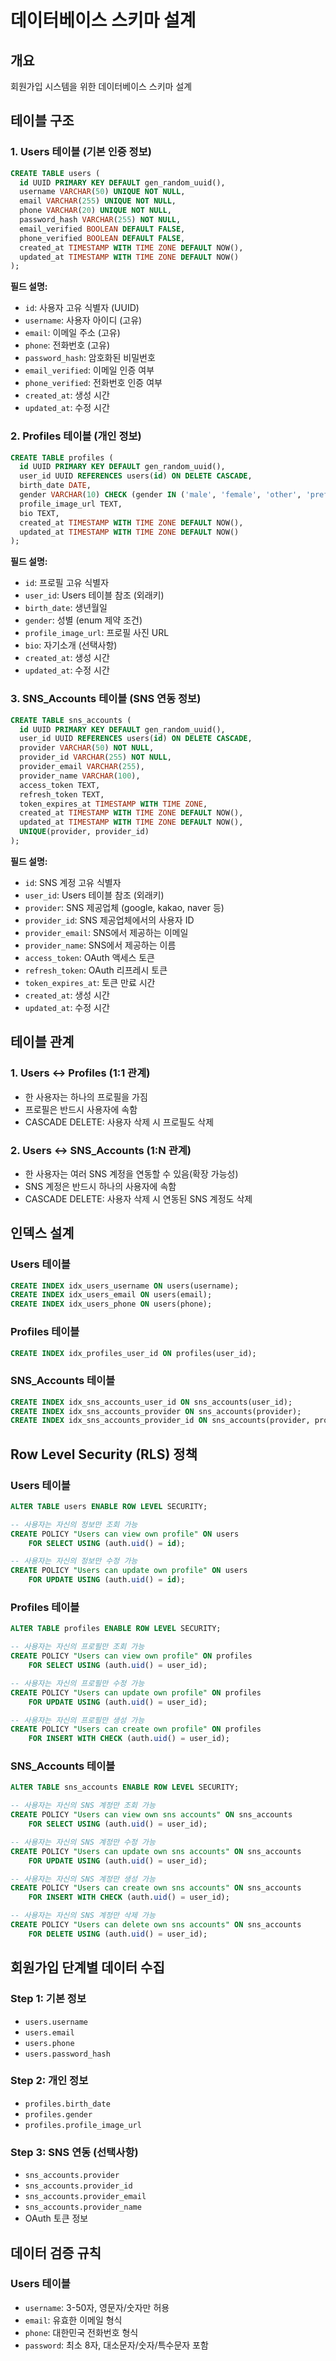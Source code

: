 # 데이터베이스 스키마 설계

## 개요

회원가입 시스템을 위한 데이터베이스 스키마 설계

## 테이블 구조

### 1. Users 테이블 (기본 인증 정보)

```sql
CREATE TABLE users (
  id UUID PRIMARY KEY DEFAULT gen_random_uuid(),
  username VARCHAR(50) UNIQUE NOT NULL,
  email VARCHAR(255) UNIQUE NOT NULL,
  phone VARCHAR(20) UNIQUE NOT NULL,
  password_hash VARCHAR(255) NOT NULL,
  email_verified BOOLEAN DEFAULT FALSE,
  phone_verified BOOLEAN DEFAULT FALSE,
  created_at TIMESTAMP WITH TIME ZONE DEFAULT NOW(),
  updated_at TIMESTAMP WITH TIME ZONE DEFAULT NOW()
);
```

**필드 설명:**

- `id`: 사용자 고유 식별자 (UUID)
- `username`: 사용자 아이디 (고유)
- `email`: 이메일 주소 (고유)
- `phone`: 전화번호 (고유)
- `password_hash`: 암호화된 비밀번호
- `email_verified`: 이메일 인증 여부
- `phone_verified`: 전화번호 인증 여부
- `created_at`: 생성 시간
- `updated_at`: 수정 시간

### 2. Profiles 테이블 (개인 정보)

```sql
CREATE TABLE profiles (
  id UUID PRIMARY KEY DEFAULT gen_random_uuid(),
  user_id UUID REFERENCES users(id) ON DELETE CASCADE,
  birth_date DATE,
  gender VARCHAR(10) CHECK (gender IN ('male', 'female', 'other', 'prefer_not_to_say')),
  profile_image_url TEXT,
  bio TEXT,
  created_at TIMESTAMP WITH TIME ZONE DEFAULT NOW(),
  updated_at TIMESTAMP WITH TIME ZONE DEFAULT NOW()
);
```

**필드 설명:**

- `id`: 프로필 고유 식별자
- `user_id`: Users 테이블 참조 (외래키)
- `birth_date`: 생년월일
- `gender`: 성별 (enum 제약 조건)
- `profile_image_url`: 프로필 사진 URL
- `bio`: 자기소개 (선택사항)
- `created_at`: 생성 시간
- `updated_at`: 수정 시간

### 3. SNS_Accounts 테이블 (SNS 연동 정보)

```sql
CREATE TABLE sns_accounts (
  id UUID PRIMARY KEY DEFAULT gen_random_uuid(),
  user_id UUID REFERENCES users(id) ON DELETE CASCADE,
  provider VARCHAR(50) NOT NULL,
  provider_id VARCHAR(255) NOT NULL,
  provider_email VARCHAR(255),
  provider_name VARCHAR(100),
  access_token TEXT,
  refresh_token TEXT,
  token_expires_at TIMESTAMP WITH TIME ZONE,
  created_at TIMESTAMP WITH TIME ZONE DEFAULT NOW(),
  updated_at TIMESTAMP WITH TIME ZONE DEFAULT NOW(),
  UNIQUE(provider, provider_id)
);
```

**필드 설명:**

- `id`: SNS 계정 고유 식별자
- `user_id`: Users 테이블 참조 (외래키)
- `provider`: SNS 제공업체 (google, kakao, naver 등)
- `provider_id`: SNS 제공업체에서의 사용자 ID
- `provider_email`: SNS에서 제공하는 이메일
- `provider_name`: SNS에서 제공하는 이름
- `access_token`: OAuth 액세스 토큰
- `refresh_token`: OAuth 리프레시 토큰
- `token_expires_at`: 토큰 만료 시간
- `created_at`: 생성 시간
- `updated_at`: 수정 시간

## 테이블 관계

### 1. Users ↔ Profiles (1:1 관계)

- 한 사용자는 하나의 프로필을 가짐
- 프로필은 반드시 사용자에 속함
- CASCADE DELETE: 사용자 삭제 시 프로필도 삭제

### 2. Users ↔ SNS_Accounts (1:N 관계)

- 한 사용자는 여러 SNS 계정을 연동할 수 있음(확장 가능성)
- SNS 계정은 반드시 하나의 사용자에 속함
- CASCADE DELETE: 사용자 삭제 시 연동된 SNS 계정도 삭제

## 인덱스 설계

### Users 테이블

```sql
CREATE INDEX idx_users_username ON users(username);
CREATE INDEX idx_users_email ON users(email);
CREATE INDEX idx_users_phone ON users(phone);
```

### Profiles 테이블

```sql
CREATE INDEX idx_profiles_user_id ON profiles(user_id);
```

### SNS_Accounts 테이블

```sql
CREATE INDEX idx_sns_accounts_user_id ON sns_accounts(user_id);
CREATE INDEX idx_sns_accounts_provider ON sns_accounts(provider);
CREATE INDEX idx_sns_accounts_provider_id ON sns_accounts(provider, provider_id);
```

## Row Level Security (RLS) 정책

### Users 테이블

```sql
ALTER TABLE users ENABLE ROW LEVEL SECURITY;

-- 사용자는 자신의 정보만 조회 가능
CREATE POLICY "Users can view own profile" ON users
    FOR SELECT USING (auth.uid() = id);

-- 사용자는 자신의 정보만 수정 가능
CREATE POLICY "Users can update own profile" ON users
    FOR UPDATE USING (auth.uid() = id);
```

### Profiles 테이블

```sql
ALTER TABLE profiles ENABLE ROW LEVEL SECURITY;

-- 사용자는 자신의 프로필만 조회 가능
CREATE POLICY "Users can view own profile" ON profiles
    FOR SELECT USING (auth.uid() = user_id);

-- 사용자는 자신의 프로필만 수정 가능
CREATE POLICY "Users can update own profile" ON profiles
    FOR UPDATE USING (auth.uid() = user_id);

-- 사용자는 자신의 프로필만 생성 가능
CREATE POLICY "Users can create own profile" ON profiles
    FOR INSERT WITH CHECK (auth.uid() = user_id);
```

### SNS_Accounts 테이블

```sql
ALTER TABLE sns_accounts ENABLE ROW LEVEL SECURITY;

-- 사용자는 자신의 SNS 계정만 조회 가능
CREATE POLICY "Users can view own sns accounts" ON sns_accounts
    FOR SELECT USING (auth.uid() = user_id);

-- 사용자는 자신의 SNS 계정만 수정 가능
CREATE POLICY "Users can update own sns accounts" ON sns_accounts
    FOR UPDATE USING (auth.uid() = user_id);

-- 사용자는 자신의 SNS 계정만 생성 가능
CREATE POLICY "Users can create own sns accounts" ON sns_accounts
    FOR INSERT WITH CHECK (auth.uid() = user_id);

-- 사용자는 자신의 SNS 계정만 삭제 가능
CREATE POLICY "Users can delete own sns accounts" ON sns_accounts
    FOR DELETE USING (auth.uid() = user_id);
```

## 회원가입 단계별 데이터 수집

### Step 1: 기본 정보

- `users.username`
- `users.email`
- `users.phone`
- `users.password_hash`

### Step 2: 개인 정보

- `profiles.birth_date`
- `profiles.gender`
- `profiles.profile_image_url`

### Step 3: SNS 연동 (선택사항)

- `sns_accounts.provider`
- `sns_accounts.provider_id`
- `sns_accounts.provider_email`
- `sns_accounts.provider_name`
- OAuth 토큰 정보

## 데이터 검증 규칙

### Users 테이블

- `username`: 3-50자, 영문자/숫자만 허용
- `email`: 유효한 이메일 형식
- `phone`: 대한민국 전화번호 형식
- `password`: 최소 8자, 대소문자/숫자/특수문자 포함
